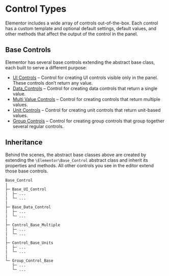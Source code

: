 # Control Types

<Badge type="tip" vertical="top" text="Elementor Core" /> <Badge type="warning" vertical="top" text="Basic" />

Elementor includes a wide array of controls out-of-the-box. Each control has a custom template and optional default settings, default values, and other methods that affect the output of the control in the panel.

## Base Controls

Elementor has several base controls extending the abstract base class, each built to serve a different purpose:

* [UI Controls](/controls/ui-controls) – Control for creating UI controls visible only in the panel. These controls don’t return any value.
* [Data_Controls](/controls/data-controls) – Control for creating data controls that return a single value.
* [Multi Value Controls](/controls/multi-value-controls) – Control for creating controls that return multiple values.
* [Unit Controls](/controls/unit-controls) – Control for creating unit controls that return unit-based values.
* [Group Controls](/controls/group-controls) – Control for creating group controls that group together several regular controls.

## Inheritance

Behind the scenes, the abstract base classes above are created by extending the `\Elementor\Base_Control` abstract class and inherit its properties and methods. All other controls you see in the editor extend those base controls.

```
Base_Control
|
├─ Base_UI_Control
|  ├─ ...
|  └─ ...
|
├─ Base_Data_Control
|  ├─ ...
|  └─ ...
|
├─ Control_Base_Multiple
|  ├─ ...
|  └─ ...
|
├─ Control_Base_Units
|  ├─ ...
|  └─ ...
|
└─ Group_Control_Base
   ├─ ...
   └─ ...
```
